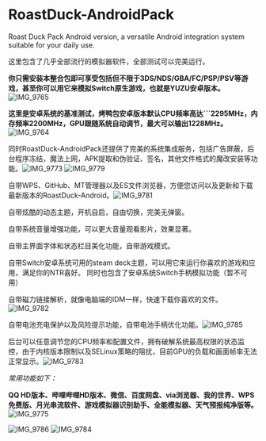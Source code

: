 # RoastDuck-AndroidPack
Roast Duck Pack Android version, a versatile Android integration system suitable for your daily use.

这里包含了几乎全部流行的模拟器软件，全部测试可以完美运行。

**你只需安装本整合包即可享受包括但不限于3DS/NDS/GBA/FC/PSP/PSV等游戏，甚至你可以用它来模拟Switch原生游戏，也就是YUZU安卓版本。**
![IMG_9765](https://github.com/sskyNS/RoastDuck-AndroidPack/assets/121209531/82a0f558-50b0-4bf8-b6f1-10a4aea9d746)

**这里是安卓系统的基准测试，烤鸭包安卓版本默认CPU频率高达```2295MHz，内存频率2200MHz，GPU跟随系统自动调节，最大可以输出1228MHz。**
![IMG_9764](https://github.com/sskyNS/RoastDuck-AndroidPack/assets/121209531/67f9fe33-fe62-48ac-852b-88415d001411)

同时RoastDuck-AndroidPack还提供了完美的系统集成服务，包括广告屏蔽，后台程序冻结，魔法上网，APK提取和伪验证、签名，其他文件格式的魔改安装等功能。![IMG_9773](https://github.com/sskyNS/RoastDuck-AndroidPack/assets/121209531/be1777a8-4f43-44e8-b30c-757faebe0223)
![IMG_9779](https://github.com/sskyNS/RoastDuck-AndroidPack/assets/121209531/30947c28-243f-4b8b-9ffc-517e74e2e8c1)


自带WPS、GitHub、MT管理器以及ES文件浏览器，方便您访问以及更新和下载最新版本的RoastDuck-Android。![IMG_9781](https://github.com/sskyNS/RoastDuck-AndroidPack/assets/121209531/29f79946-cc2e-4a85-86be-0b18a49e1d8f)


自带炫酷的动态主题，开机自启，自由切换，完美无弹窗。

自带系统音量增强功能，可以更大音量观看影片，效果显著。

自带主界面字体和状态栏目美化功能，自带游戏模式。

自带Switch安卓系统可用的steam deck主题，可以用它来运行你喜欢的游戏和应用，满足你的NTR喜好。
同时也包含了安卓系统Switch手柄模拟功能（暂不可用）

自带磁力链接解析，就像电脑端的IDM一样，快速下载你喜欢的文件。
![IMG_9782](https://github.com/sskyNS/RoastDuck-AndroidPack/assets/121209531/c9295379-67e8-482d-aed0-990d3a2d0f43)

自带电池充电保护以及风险提示功能，自带电池手柄优化功能。![IMG_9785](https://github.com/sskyNS/RoastDuck-AndroidPack/assets/121209531/ebc6c42f-dade-42ff-a67d-9444e339a3a4)


后台可以任意调节您的CPU频率和配置文件，拥有破解系统最高权限的状态监控，由于内核版本限制以及SELinux策略的阻扰，目前GPU的负载和画面帧率无法正常显示。![IMG_9783](https://github.com/sskyNS/RoastDuck-AndroidPack/assets/121209531/6a806a30-bdb3-4568-ac56-c47366064698)


*常用功能如下：*

**QQ HD版本、哔哩哔哩HD版本、微信、百度网盘、via浏览器、我的世界、WPS免费版、月光串流软件、游戏模拟器识别助手、全能模拟器、天气预报纯净版等。**
![IMG_9775](https://github.com/sskyNS/RoastDuck-AndroidPack/assets/121209531/10d6b0c7-b137-4b8c-a58e-1b96894b6172)

![IMG_9786](https://github.com/sskyNS/RoastDuck-AndroidPack/assets/121209531/513b954e-2620-4717-964f-e686c5743141)
![IMG_9784](https://github.com/sskyNS/RoastDuck-AndroidPack/assets/121209531/5c0848c5-46fc-4d41-a942-ff45f2c1324c)



